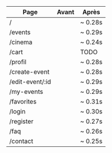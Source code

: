| Page            | Avant | Après   |
| --------------- | ----- | ------- |
| /               |       | ~ 0.28s |
| /events         |       | ~ 0.29s |
| /cinema         |       | ~ 0.24s |
| /cart           |       | TODO    |
| /profil         |       | ~ 0.28s |
| /create-event   |       | ~ 0.28s |
| /edit-event/:id |       | ~ 0.29s |
| /my-events      |       | ~ 0.29s |
| /favorites      |       | ~ 0.31s |
| /login          |       | ~ 0.30s |
| /register       |       | ~ 0.27s |
| /faq            |       | ~ 0.26s |
| /contact        |       | ~ 0.25s |
